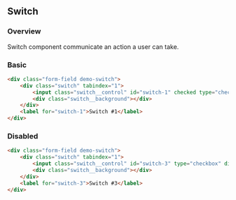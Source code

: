 ## Switch

### Overview

Switch component communicate an action a user can take.

### Basic

```html
<div class="form-field demo-switch">
    <div class="switch" tabindex="1">
        <input class="switch__control" id="switch-1" checked type="checkbox" />
        <div class="switch__background"></div>
    </div>
    <label for="switch-1">Switch #1</label>
</div>
```

### Disabled

```html
<div class="form-field demo-switch">
    <div class="switch" tabindex="1">
        <input class="switch__control" id="switch-3" type="checkbox" disabled="disabled" />
        <div class="switch__background"></div>
    </div>
    <label for="switch-3">Switch #3</label>
</div>
```
